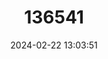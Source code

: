 ---
title: "136541"
category: "Aethalops aequalis"
draft: false
date: 2024-02-22 13:03:51
languages:
  German: ["Borneo-Fruchtfledermaus", "Borneo-Zwergflughund"]
  English: ["Borneo Fruit Bat"]
---